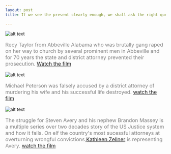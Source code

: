 ```yaml
---
layout: post
title: If we see the present clearly enough, we shall ask the right questions of the past

---
```

![alt text](https://jonkalev.s3.us-west-2.amazonaws.com/20230129_Recy.jpg)
<p style="color: grey; font-size: 16px;">Recy Taylor from Abbeville Alabama who was brutally gang raped on her way to church by several prominent men in Abbeville and for 70 years the state and district attorney prevented their prosecution. <a href="https://www.therapeofrecytaylor.com">Watch the film</a></p>
 

![alt text](https://jonkalev.s3.us-west-2.amazonaws.com/20120129_staircase.jpeg)
<p style="color: grey; font-size: 16px;">Michael Peterson was falsely accused by a district attorney of murdering his wife and his successful life destroyed. <a href="https://www.netflix.com/title/80233441">watch the film</a></p>


![alt text](https://jonkalev.s3.us-west-2.amazonaws.com/20230129_makingamurderer.jpg)
<p style="color: grey; font-size: 16px;">The struggle for Steven Avery and his nephew Brandon Massey is a multiple series over two decades story of the US Justice system and how it fails. On elf the country's most sucessful attorneys at overturning wrongful convictions,<a href="http://www.kathleentzellner.com/steven-avery">Kathleen Zellner</a> is representing Avery.  <a href="ß">watch the film</a></p>